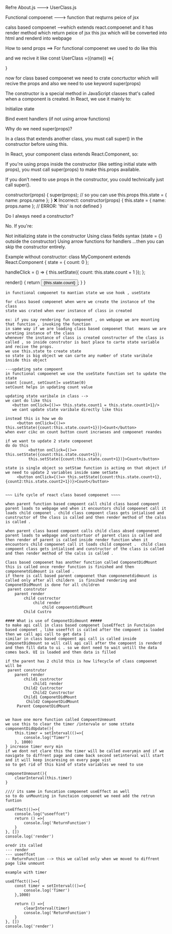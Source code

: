 Refre About.js ---> UserClass.js

Functional compoenet ---> function that reqturns peice of jsx


calss based compoenet -->which extends react.compoenet and it has render method which return peice of jsx 
this jsx which will be converted into html and renderd into webpage 


How to send props ==>
For functional compoenet we used to do like this 
<UserClass name={Archana}/>

and we recive it like 
const UserClass =({name}) =>{

}

now for class based compoenet 
we need to crate concrtuctor which will recive the props and also we need to use keyword super(props)

The constructor is a special method in JavaScript classes that's called when a component is created. In React, we use it mainly to:

Initialize state

Bind event handlers (if not using arrow functions)

Why do we need super(props)?

In a class that extends another class, you must call super() in the constructor before using this.

In React, your component class extends React.Component, so:

If you're using props inside the constructor (like setting initial state with props), you must call super(props) to make this.props available.

If you don’t need to use props in the constructor, you could technically just call super().

constructor(props) {
  super(props); // so you can use this.props
  this.state = { name: props.name };
}
❌ Incorrect:
constructor(props) {
  this.state = { name: props.name }; // ERROR: 'this' is not defined
}

Do I always need a constructor?

No. If you're:

Not initializing state in the constructor
Using class fields syntax (state = {} outside the constructor)
Using arrow functions for handlers
…then you can skip the constructor entirely.

Example without constructor:
class MyComponent extends React.Component {
  state = {
    count: 0
  };

  handleClick = () => {
    this.setState({ count: this.state.count + 1 });
  };

  render() {
    return <button onClick={this.handleClick}>{this.state.count}</button>;
  }
}



~~~~~~~~~~~ State 
in functional compoenet to mantian state we use hook , useState 

for class based compoenet when were we create the instance of the class 
state was crated when ever instance of class in created 

ex: if you say rendering fun compoenet , on webpage we are mounting that function , invoking the function 
in same way if we are loading class based compoenet that  means we are careting instance of the class 
whenever the instance of class is created constructer of the class is called , so inside construtor is bast place to carte state variable and recive the props.
we use this.state to create state
so state is big object we can carte any number of state varibale inside this object 

---updating sate compoent 
in functional compoenet we use the useState function set to update the state 
coant [count, setCount]= useStae(0)
setCount helps in updating count value 

updating state varibale in class -->
we cant do like this 
   <button onClick={()=> this.state.count1 = this.state.count1+1}/>
   we cant update state varibale directly like this 

instead this is how we do
     <button onClick={()=> this.setState({count:this.state.count+1})}>Count</button>
when ever cikc on count button count incraeses and compoenet reandes 

if we want to update 2 state compoenet 
do do this 
          <button onClick={()=> this.setState({count:this.state.count+1});
          this.setState({count:this.state.count+1})}>Count</button>

state is single object so setStae function is acting on that object if we need to update 2 variables inside same setSate
     <button onClick={()=> this.setState({count:this.state.count+1}, {count2:this.state.count2+1})}>Count</button>


~~~ Life cycle of react class based compoenet ~~~~

when parent function based compoent call child class based compoent 
parent loads to webpage wnd when it encountors child compoenet call it loads child componet . child class compoent class gets intialised and cunstructor of the class is called and then render method of the calss is called .

when parent class based compoent calls child class absed componenet 
parent loads to webpage and custortuor of parent class is called and then render of parent is called inside render function when it encountors child compoenet call it loads child componet .  child class compoent class gets intialised and cunstructor of the class is called and then render method of the calss is called .

Class based compoenet has another function called ComponetDidMount 
this is called once render function is finished and then componenetdidmount is called .
if there is call based parent compoenet than componenetdidmount is called only after all childern  is finsihed rendering and ComponetDidMount is done for all children 
 parent construtor 
    parent render 
        child custroctor 
            child render 
                child compoentdidMount
        Child Custro

#### What is use of ComponetDidmount #####
to make api call in class based compoenet [useEffect in Functaion based componet , like useeffct is called after the compoent is loaded then we call api call to get data ]
similar in class based compoent api call is called inside ComponetDidmount so will call api call after the compoent is renderd and then fill data to ui . so we dont need to wait untill the data comes back. UI is loaded and then data is filled 

if the parent has 2 child this is how lifecycle of class compoenet will be 
 parent construtor 
    parent render 
        child1 custroctor 
            child1 render 
        Child2 Custroctor 
            Child2 Cunstroctor 
        Child1 ComponetDidMount
         Child2 ComponetDidMount
     Parent ComponetDidMount


we have one more function called CompoentUnmount 
we use this to clear the timer /intervale or some sttate 
componentDidUpdate(){
    this.timer = setInterval(()=>{
        console.log("Timer")
    }, 1000)
} increase timer evry min 
if we dont not clare this the timer will be called everymin and if we navigate to diffrent page and come back second setinterval will start and it will keep incaresing on every page vist 
so to get rid of this kind of state variables we need to use 

componetUnmount(){
    clearInterval(this.timer)
}

//// its same in funcation compoenet useEffect as well 
so to do unMounting in functaion compoenet we need add the retrun funtion 

useEffect(()=>{
    console.log("useeffcet")
    return () =>{
        console.log('ReturnFunction')
    }
}, [])
console.log('render')

oredr its called
--- render 
--- useeffcet
-- ReturnFunction --> this we called only when we moved to diffrent page like unmount 

example with timer 

useEffect(()=>{
    const timer = setInterval(()=>{
        console.log('Timer')
    },1000)
  
    return () =>{
        clearInterval(timer)
        console.log('ReturnFunction')
    }
}, [])
console.log('render')